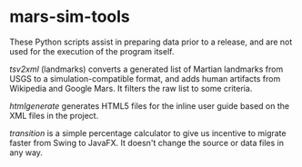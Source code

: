 # mars-sim-tools
These Python scripts assist in preparing data prior to a release, and are not used for the execution of the program itself.

*tsv2xml* (landmarks) converts a generated list of Martian landmarks from USGS to a simulation-compatible format, and adds human artifacts from Wikipedia and Google Mars. It filters the raw list to some criteria.

*htmlgenerate* generates HTML5 files for the inline user guide based on the XML files in the project.

*transition* is a simple percentage calculator to give us incentive to migrate faster from Swing to JavaFX. It doesn't change the source or data files in any way.
